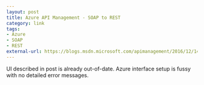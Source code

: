 ```yaml
---
layout: post
title: Azure API Management - SOAP to REST
category: link
tags:
- Azure
- SOAP
- REST
external-url: https://blogs.msdn.microsoft.com/apimanagement/2016/12/14/soap-to-rest/
---
```

UI described in post is already out-of-date. Azure interface setup is fussy with no detailed error messages.
